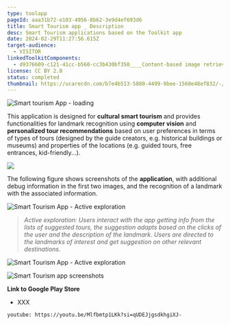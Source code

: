 ```yaml
---
type: toolapp
pageId: aaa31b72-e103-4956-8b62-3e9d4ef693d6
title: Smart Tourism app _ Description
desc: Smart Tourism applications based on the Toolkit app
date: 2024-02-29T11:27:56.615Z
target-audience:
  - VISITOR
linkedToolkitComponents:
  - d9376609-c121-41cc-b560-cc3b430bf350____Content-based image retrieval (CBIR)
license: CC BY 2.0
status: completed
thumbnail: https://ucarecdn.com/b7e4b513-5880-4499-9bee-1560e48ef832/-/preview/
---
```

![Smart tourism App - loading](https://ucarecdn.com/4603f79e-ab08-4a14-bbb4-34bc69f2277e/ "Smart tourism App - loading")

This application is designed for **cultural smart tourism** and provides functionalities for landmark recognition using **computer vision** and **personalized tour recommendations** based on user preferences in terms of types of tours (designed by the guide creators, e.g. historical buildings or museums) and properties of the locations (e.g. guided tours, free entrances, kid-friendly...).

![](https://ucarecdn.com/f19777d1-6207-49d1-b422-7b4d25670cf7/-/preview/-/enhance/23/)

The following figure shows screenshots of the **application**, with additional debug information in the first two images, and the recognition of a landmark with the associated information. 

![Smart Tourism App - Active exploration](https://ucarecdn.com/4c64f157-1618-49c3-a1d9-8a5abd30c25e/ "Smart Tourism App - Active exploration")

> *Active exploration: Users interact with the app getting info from the lists of suggested tours, the suggestion adapts based on the clicks of the user and the description of the landmark. Users are directed to the landmarks of interest and get suggestion on other relevant destinations.*

![Smart Tourism App - Active exploration](https://ucarecdn.com/3cc5d969-6176-4cd1-9c69-60cbe91de4a5/ "Smart Tourism App - Active exploration")

![Smart Tourism app screenshots](https://ucarecdn.com/40275c1b-6d6a-44e7-8609-f3dc324b71b0/-/crop/771x500/0,0/-/preview/ "Smart Tourism app screenshots")

**Link to Google Play Store**

* XXX

`youtube: https://youtu.be/Mlfbmtp1LKk?si=qUDEJjgsdkhgiXJ-`